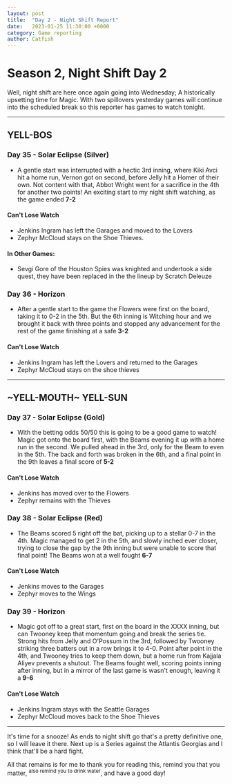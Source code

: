 ```yaml
---
layout: post
title:  "Day 2 - Night Shift Report"
date:   2023-01-25 11:30:00 +0000
category: Game reporting
author: Catfish
---
```


# Season 2, Night Shift Day 2

Well, night shift are here once again going into Wednesday; A historically upsetting time for Magic. With two spillovers yesterday games will continue into the scheduled break so this reporter has games to watch tonight.

***

## YELL-BOS
### Day 35 - Solar Eclipse (Silver) 
- A gentle start was interrupted with a hectic 3rd inning, where Kiki Avci hit a home run, Vernon got on second, before Jelly hit a Homer of their own. Not content with that, Abbot Wright went for a sacrifice in the 4th for another two points! An exciting start to my night shift watching, as the game ended **7-2**

#### Can't Lose Watch

- Jenkins Ingram has left the Garages and moved to the Lovers
- Zephyr McCloud stays on the Shoe Thieves.

#### In Other Games:

- Sevgi Gore of the Houston Spies was knighted and undertook a side quest, they have been replaced in the the lineup by Scratch Deleuze

### Day 36 - Horizon

- After a gentle start to the game the Flowers were first on the board, taking it to 0-2 in the 5th. But the 6th inning is Witching hour and we brought it back with three points and stopped any advancement for the rest of the game finishing at a safe **3-2**

#### Can't Lose Watch

- Jenkins Ingram has left the Lovers and returned to the Garages
- Zephyr McCloud stays on the shoe thieves

***

## ~YELL-MOUTH~ YELL-SUN

### Day 37 - Solar Eclipse (Gold)

- With the betting odds 50/50 this is going to be a good game to watch! Magic got onto the board first, with the Beams evening it up with a home run in the second. We pulled ahead in the 3rd, only for the Beam to even in the 5th. The back and forth was broken in the 6th, and a final point in the 9th leaves a final score of **5-2**

#### Can't Lose Watch
- Jenkins has moved over to the Flowers
- Zephyr remains with the Thieves

### Day 38 - Solar Eclipse (Red)

- The Beams scored 5 right off the bat, picking up to a stellar 0-7 in the 4th. Magic managed to get 2 in the 5th, and slowly inched ever closer, trying to close the gap by the 9th inning but were unable to score that final point! The Beams won at a well fought **6-7**

#### Can't Lose Watch
- Jenkins moves to the Garages
- Zephyr moves to the Wings

### Day 39 - Horizon

- Magic got off to a great start, first on the board in the XXXX inning, but can Twooney keep that momentum going and break the series tie. Strong hits from Jelly and O'Possum in the 3rd, followed by Twooney striking three batters out in a row brings it to 4-0. Point after point in the 4th, and Twooney tries to keep them down, but a home run from Kajjala Aliyev prevents a shutout. The Beams fought well, scoring points inning after inning, but in a mirror of the last game is wasn't enough, leaving it a **9-6**

#### Can't Lose Watch

- Jenkins Ingram stays with the Seattle Garages
- Zephyr McCloud moves back to the Shoe Thieves

***

It's time for a snooze! As ends to night shift go that's a pretty definitive one, so I will leave it there. Next up is a Series against the Atlantis Georgias and I think that'll be a hard fight. 

All that remains is for me to thank you for reading this, remind you that you matter, <sup>also remind you to drink water</sup>, and have a good day!
